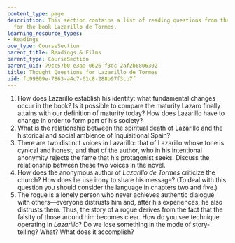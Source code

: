 ```yaml
---
content_type: page
description: This section contains a list of reading questions from the instructor
  for the book Lazarillo de Tormes.
learning_resource_types:
- Readings
ocw_type: CourseSection
parent_title: Readings & Films
parent_type: CourseSection
parent_uid: 79cc57b0-e3aa-0626-f3dc-2af2b6806302
title: Thought Questions for Lazarillo de Tormes
uid: fc99809e-7863-a4c7-61c8-288b97f3cb7f
---
```


1.  How does Lazarillo establish his identity: what fundamental changes occur in the book? Is it possible to compare the maturity Lazaro finally attains with our definition of maturity today? How does Lazarillo have to change in order to form part of his society?
2.  What is the relationship between the spiritual death of Lazarillo and the historical and social ambience of Inquisitional Spain?
3.  There are two distinct voices in Lazarillo: that of Lazarillo whose tone is cynical and honest, and that of the author, who in his intentional anonymity rejects the fame that his protagonist seeks. Discuss the relationship between these two voices in the novel.
4.  How does the anonymous author of _Lazarillo de Tormes_ criticize the church? How does he use irony to share his message? (To deal with this question you should consider the language in chapters two and five.)
5.  The rogue is a lonely person who never achieves authentic dialogue with others—everyone distrusts him and, after his experiences, he also distrusts them. Thus, the story of a rogue derives from the fact that the falsity of those around him becomes clear. How do you see technique operating in _Lazarillo_? Do we lose something in the mode of story-telling? What? What does it accomplish?